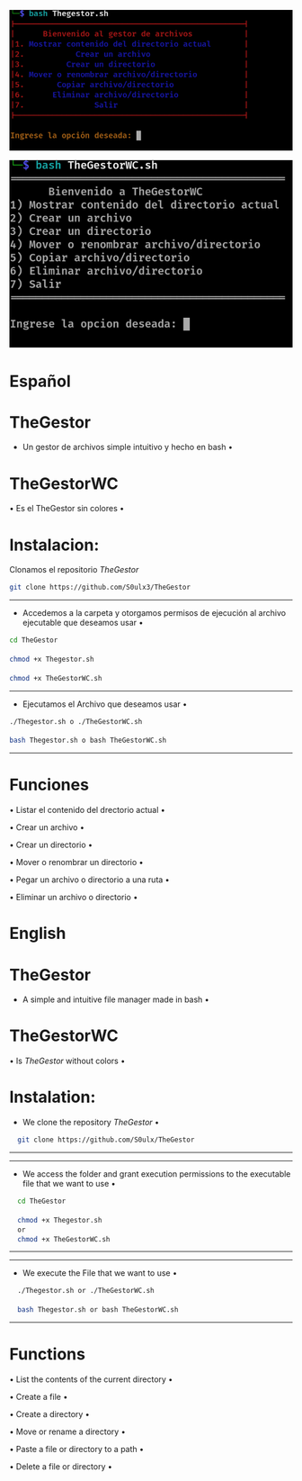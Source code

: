 ![TheGestor](https://github.com/S0ulx3/TheGestor/blob/main/TheGestor.png)

![TheGestorWC](https://github.com/S0ulx3/TheGestor/blob/main/TheGestorWC.png)

# Español
# TheGestor 

- Un gestor de archivos simple intuitivo y hecho en bash •

# TheGestorWC

• Es el TheGestor sin colores •

# Instalacion:

Clonamos el repositorio *TheGestor* 

```bash
git clone https://github.com/S0ulx3/TheGestor
```

--------------------------------------------------------------------------------------------------
- Accedemos a la carpeta y otorgamos permisos de ejecución al archivo ejecutable que deseamos usar •
```bash
cd TheGestor

chmod +x Thegestor.sh

chmod +x TheGestorWC.sh
```

---------------------------------------------
- Ejecutamos el Archivo que deseamos usar •
```bash
./Thegestor.sh o ./TheGestorWC.sh

bash Thegestor.sh o bash TheGestorWC.sh
```
---------------------------------------------

# Funciones

• Listar el contenido del drectorio actual •

• Crear un archivo •

• Crear un directorio •

• Mover o renombrar un directorio •

• Pegar un archivo o directorio a una ruta •

• Eliminar un archivo o directorio •




# English
# TheGestor
- A simple and intuitive file manager made in bash •

# TheGestorWC

• Is *TheGestor* without colors •

# Instalation:
- We clone the repository *TheGestor* •
```bash
  git clone https://github.com/S0ulx/TheGestor
```
----------------------------------------------

--------------------------------------------------------------------------------------------------
- We access the folder and grant execution permissions to the executable file that we want to use •
```bash
  cd TheGestor
  
  chmod +x Thegestor.sh
  or 
  chmod +x TheGestorWC.sh
```
----------------------------------------------------------------------------------------------------

----------------------------------------------
- We execute the File that we want to use •
```bash
  ./Thegestor.sh or ./TheGestorWC.sh

  bash Thegestor.sh or bash TheGestorWC.sh
```
----------------------------------------------

# Functions

• List the contents of the current directory •

• Create a file •

• Create a directory •

• Move or rename a directory •

• Paste a file or directory to a path •

• Delete a file or directory •


